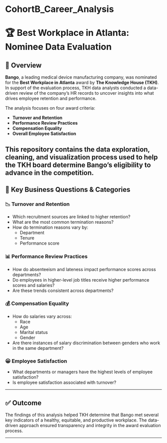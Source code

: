 # CohortB_Career_Analysis
# 🏆 Best Workplace in Atlanta: Nominee Data Evaluation

## 📖 Overview

**Bango**, a leading medical device manufacturing company, was nominated for the **Best Workplace in Atlanta** award by **The Knowledge House (TKH)**. In support of the evaluation process, TKH data analysts conducted a data-driven review of the company’s HR records to uncover insights into what drives employee retention and performance. 

The analysis focuses on four award criteria:
- **Turnover and Retention**
- **Performance Review Practices**
- **Compensation Equality**
- **Overall Employee Satisfaction**

This repository contains the data exploration, cleaning, and visualization process used to help the TKH board determine Bango’s eligibility to advance in the competition.
---
## 🧠 Key Business Questions & Categories

### 📉 Turnover and Retention
- Which recruitment sources are linked to higher retention?
- What are the most common termination reasons?
- How do termination reasons vary by:
  - Department
  - Tenure
  - Performance score

### 📊 Performance Review Practices
- How do absenteeism and lateness impact performance scores across departments?
- Do employees in higher-level job titles receive higher performance scores and salaries?
- Are these trends consistent across departments?

### 💰 Compensation Equality
- How do salaries vary across:
  - Race
  - Age
  - Marital status
  - Gender
- Are there instances of salary discrimination between genders who work in the same department?

### 😀 Employee Satisfaction
- What departments or managers have the highest levels of employee satisfaction?
- Is employee satisfaction associated with turnover?

---

## ✅ Outcome

The findings of this analysis helped TKH determine that Bango met several key indicators of a healthy, equitable, and productive workplace. The data-driven approach ensured transparency and integrity in the award evaluation process.

---